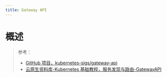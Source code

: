 ```yaml
---
title: Gateway API
---
```


# 概述

> 参考：
> - [GitHub 项目，kubernetes-sigs/gateway-api](https://github.com/kubernetes-sigs/gateway-api/)
> - [云原生资料库-Kubernetes 基础教程，服务发现与路由-GatewayAPI](https://lib.jimmysong.io/kubernetes-handbook/service-discovery/gateway/)
